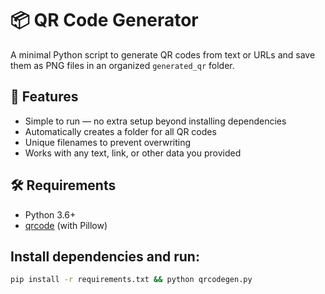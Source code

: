 # 📦 QR Code Generator

A minimal Python script to generate QR codes from text or URLs and save them as PNG files in an organized `generated_qr` folder.

## 🚀 Features
- Simple to run — no extra setup beyond installing dependencies
- Automatically creates a folder for all QR codes
- Unique filenames to prevent overwriting
- Works with any text, link, or other data you provided

## 🛠 Requirements
- Python 3.6+
- [qrcode](https://pypi.org/project/qrcode/) (with Pillow)

## Install dependencies and run:
```bash
pip install -r requirements.txt && python qrcodegen.py
